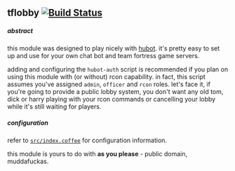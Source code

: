 tflobby [![Build Status](https://travis-ci.org/skibz/tflobby.svg?branch=master)](https://travis-ci.org/skibz/tflobby)
-------

##### abstract

this module was designed to play nicely with [hubot](https://github.com/github/hubot). it's pretty easy to set up and use for your own chat bot and team fortress game servers.

adding and configuring the `hubot-auth` script is recommended if you plan on using this module with (or without) rcon capability. in fact, this script assumes you've assigned `admin`, `officer` and `rcon` roles. let's face it, if you're going to provide a public lobby system, you don't want any old tom, dick or harry playing with your rcon commands or cancelling your lobby while it's still waiting for players.

##### configuration

refer to [`src/index.coffee`](https://github.com/skibz/tflobby/blob/master/src/index.coffee) for configuration information.

this module is yours to do with **as you please** - public domain, muddafuckas.
